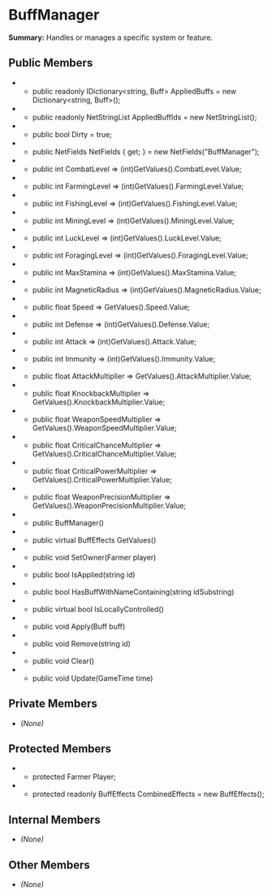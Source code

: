 # BuffManager

**Summary:** Handles or manages a specific system or feature.

## Public Members
- - public readonly IDictionary<string, Buff> AppliedBuffs = new Dictionary<string, Buff>();
- - public readonly NetStringList AppliedBuffIds = new NetStringList();
- - public bool Dirty = true;
- - public NetFields NetFields { get; } = new NetFields("BuffManager");
- - public int CombatLevel => (int)GetValues().CombatLevel.Value;
- - public int FarmingLevel => (int)GetValues().FarmingLevel.Value;
- - public int FishingLevel => (int)GetValues().FishingLevel.Value;
- - public int MiningLevel => (int)GetValues().MiningLevel.Value;
- - public int LuckLevel => (int)GetValues().LuckLevel.Value;
- - public int ForagingLevel => (int)GetValues().ForagingLevel.Value;
- - public int MaxStamina => (int)GetValues().MaxStamina.Value;
- - public int MagneticRadius => (int)GetValues().MagneticRadius.Value;
- - public float Speed => GetValues().Speed.Value;
- - public int Defense => (int)GetValues().Defense.Value;
- - public int Attack => (int)GetValues().Attack.Value;
- - public int Immunity => (int)GetValues().Immunity.Value;
- - public float AttackMultiplier => GetValues().AttackMultiplier.Value;
- - public float KnockbackMultiplier => GetValues().KnockbackMultiplier.Value;
- - public float WeaponSpeedMultiplier => GetValues().WeaponSpeedMultiplier.Value;
- - public float CriticalChanceMultiplier => GetValues().CriticalChanceMultiplier.Value;
- - public float CriticalPowerMultiplier => GetValues().CriticalPowerMultiplier.Value;
- - public float WeaponPrecisionMultiplier => GetValues().WeaponPrecisionMultiplier.Value;
- - public BuffManager()
- - public virtual BuffEffects GetValues()
- - public void SetOwner(Farmer player)
- - public bool IsApplied(string id)
- - public bool HasBuffWithNameContaining(string idSubstring)
- - public virtual bool IsLocallyControlled()
- - public void Apply(Buff buff)
- - public void Remove(string id)
- - public void Clear()
- - public void Update(GameTime time)

## Private Members
- *(None)*

## Protected Members
- - protected Farmer Player;
- - protected readonly BuffEffects CombinedEffects = new BuffEffects();

## Internal Members
- *(None)*

## Other Members
- *(None)*
